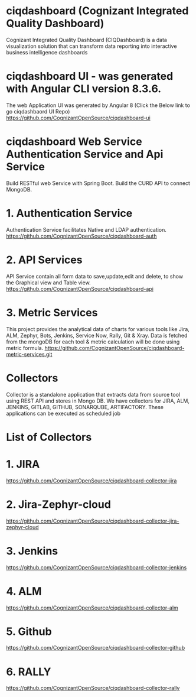 # ciqdashboard (Cognizant Integrated Quality Dashboard)
Cognizant Integrated Quality Dashboard (CIQDashboard) is a data visualization solution that can transform data reporting into interactive business intelligence dashboards


# ciqdashboard UI - was generated with Angular CLI version 8.3.6.
The web Application UI was generated by Angular 8 (Click the Below link to go ciqdashbaord UI Repo)
https://github.com/CognizantOpenSource/ciqdashboard-ui

# ciqdashboard Web Service Authentication Service and Api Service
  Build RESTful web Service with Spring Boot. Build the CURD API to connect MongoDB.
  
  # 1. Authentication Service 
  Authentication Service facilitates Native and LDAP authentication.
  https://github.com/CognizantOpenSource/ciqdashboard-auth
  
  
  # 2. API Services
  API Service contain all form data to save,update,edit and delete, to show the Graphical view and Table view. 
  https://github.com/CognizantOpenSource/ciqdashboard-api
  
  # 3. Metric Services
  This project provides the analytical data of charts for various tools like Jira, ALM, Zephyr, Bots, Jenkins, Service Now, Rally, Git & Xray. Data is fetched from the mongoDB for each tool & metric calculation will be done using metric formula. 
  https://github.com/CognizantOpenSource/ciqdashboard-metric-services.git
  
  # Collectors
 Collector is a standalone application that extracts data from source tool using REST API and stores in Mongo DB. We have collectors for JIRA, ALM, JENKINS, GITLAB, GITHUB, SONARQUBE, ARTIFACTORY. These applications can be executed as scheduled job 
  
  # List of Collectors
  
  # 1. JIRA
  https://github.com/CognizantOpenSource/ciqdashboard-collector-jira

  # 2. Jira-Zephyr-cloud
  https://github.com/CognizantOpenSource/ciqdashboard-collector-jira-zephyr-cloud

  # 3. Jenkins
  https://github.com/CognizantOpenSource/ciqdashboard-collector-jenkins

  # 4. ALM
  https://github.com/CognizantOpenSource/ciqdashboard-collector-alm
  
  # 5. Github
  https://github.com/CognizantOpenSource/ciqdashboard-collector-github

  # 6. RALLY
  https://github.com/CognizantOpenSource/ciqdashboard-collector-rally



  


    



  


